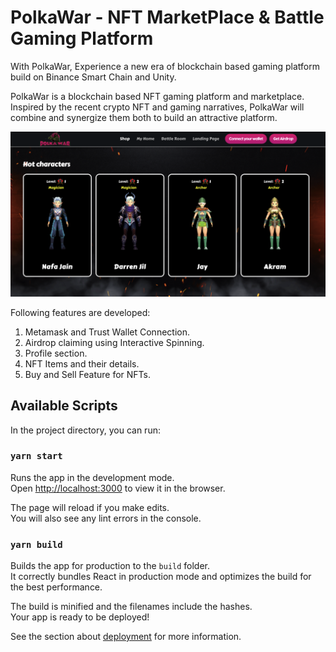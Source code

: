# PolkaWar - NFT MarketPlace & Battle Gaming Platform

With PolkaWar, Experience a new era of blockchain based gaming platform build on Binance Smart Chain and Unity.

PolkaWar is a blockchain based NFT gaming platform and marketplace. Inspired by the recent crypto NFT and gaming narratives, PolkaWar will combine and synergize them both to build an attractive platform.


![Website Screenshot](polkawar.png)


Following features are developed:

1. Metamask and Trust Wallet Connection.
2. Airdrop claiming using Interactive Spinning.
3. Profile section.
4. NFT Items and their details.
5. Buy and Sell Feature for NFTs.


## Available Scripts

In the project directory, you can run:

### `yarn start`

Runs the app in the development mode.\
Open [http://localhost:3000](http://localhost:3000) to view it in the browser.

The page will reload if you make edits.\
You will also see any lint errors in the console.


### `yarn build`

Builds the app for production to the `build` folder.\
It correctly bundles React in production mode and optimizes the build for the best performance.

The build is minified and the filenames include the hashes.\
Your app is ready to be deployed!

See the section about [deployment](https://facebook.github.io/create-react-app/docs/deployment) for more information.
